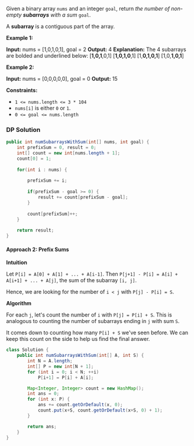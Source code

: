 
Given a binary array `nums` and an integer `goal`, return _the number of non-empty **subarrays** with a sum_ `goal`.

A **subarray** is a contiguous part of the array.

**Example 1:**

**Input:** nums = [1,0,1,0,1], goal = 2
**Output:** 4
**Explanation:** The 4 subarrays are bolded and underlined below:
[**1,0,1**,0,1]
[**1,0,1,0**,1]
[1,**0,1,0,1**]
[1,0,**1,0,1**]

**Example 2:**

**Input:** nums = [0,0,0,0,0], goal = 0
**Output:** 15

**Constraints:**

- `1 <= nums.length <= 3 * 104`
- `nums[i]` is either `0` or `1`.
- `0 <= goal <= nums.length`

### DP Solution 

```java
public int numSubarraysWithSum(int[] nums, int goal) {
	int prefixSum = 0, result = 0;
	int[] count = new int[nums.length + 1];
	count[0] = 1;
	
	for(int i : nums) {
		
		prefixSum += i;
		
		if(prefixSum - goal >= 0) {
			result += count[prefixSum - goal];
		}
		
		count[prefixSum]++;
	}
	
	return result;
}
```

#### Approach 2: Prefix Sums

**Intuition**

Let `P[i] = A[0] + A[1] + ... + A[i-1]`. Then `P[j+1] - P[i] = A[i] + A[i+1] + ... + A[j]`, the sum of the subarray `[i, j]`.

Hence, we are looking for the number of `i < j` with `P[j] - P[i] = S`.

**Algorithm**

For each `j`, let's count the number of `i` with `P[j] = P[i] + S`. This is analogous to counting the number of subarrays ending in `j` with sum `S`.

It comes down to counting how many `P[i] + S` we've seen before. We can keep this count on the side to help us find the final answer.

```java
class Solution {
    public int numSubarraysWithSum(int[] A, int S) {
        int N = A.length;
        int[] P = new int[N + 1];
        for (int i = 0; i < N; ++i)
            P[i+1] = P[i] + A[i];

        Map<Integer, Integer> count = new HashMap();
        int ans = 0;
        for (int x: P) {
            ans += count.getOrDefault(x, 0);
            count.put(x+S, count.getOrDefault(x+S, 0) + 1);
        }

        return ans;
    }
}
```